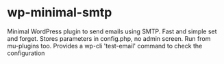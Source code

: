 # wp-minimal-smtp
Minimal WordPress plugin to send emails using SMTP. Fast and simple set and forget. Stores parameters in config.php, no admin screen. Run from mu-plugins too. Provides a wp-cli 'test-email' command to check the configuration 
